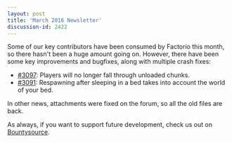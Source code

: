 ```yaml
---
layout: post
title: 'March 2016 Newsletter'
discussion-id: 2422
---
```

Some of our key contributors have been consumed by Factorio this month, so there hasn't been a huge amount going on. However, there have been some key improvements and bugfixes, along with multiple crash fixes:

* [#3097](https://github.com/cuberite/cuberite/pull/3097): Players will no longer fall through unloaded chunks.
* [#3091](https://github.com/cuberite/cuberite/pull/3091): Respawning after sleeping in a bed takes into account the world of your bed.

In other news, attachments were fixed on the forum, so all the old files are back.

As always, if you want to support future development, check us out on [Bountysource](https://salt.bountysource.com/teams/cuberite).
